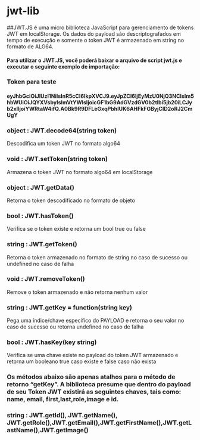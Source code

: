 # jwt-lib
##JWT.JS é uma micro biblioteca JavaScript para gerenciamento de tokens JWT em localStorage. Os dados do payload são descriptografados em tempo de execução e somente o token JWT é armazenado em string no formato de ALG64.

#### Para utilizar o JWT.JS, você poderá baixar o arquivo de script jwt.js e  executar o seguinte exemplo de importação:  <script src=”jwt.js”></script>

### Token para teste
#### eyJhbGciOiJIUzI1NiIsInR5cCI6IkpXVCJ9.eyJpZCI6IjEyMzU0NjQ3NCIsIm5hbWUiOiJQYXVsbyIsImVtYWlsIjoicGF1bG9AdGVzdGV0b2tlbi5jb20iLCJyb2xlIjoiYWRtaW4ifQ.A0Bk9R9DFLeGxqPbhIUK6AHFkFGByjCID2oRJ2CmUgY

### object : JWT.decode64(string token)
Descodifica um token JWT no formato algo64

### void : JWT.setToken(string token)
Armazena o token JWT no formato algo64 em localStorage 

### object : JWT.getData() 
Retorna o token descodificado no formato de objeto

### bool : JWT.hasToken()
Verifica se o token existe e retorna um bool true ou false

### string : JWT.getToken()
Retorna o token armazenado no formato de string no caso de sucesso ou undefined no caso de falha

### void : JWT.removeToken()
Remove o token armazenado e não retorna nenhum valor

### string : JWT.getKey = function(string key)
Pega uma índice/chave especifico do PAYLOAD e retorna o seu valor no caso de sucesso ou retorna undefined no caso de falha

### bool : JWT.hasKey(key string)
Verifica se uma chave existe no payload do token JWT armazenado e retorna um booleano true caso existe e false caso não exista
 

### Os métodos abaixo são apenas atalhos para o método de retorno “getKey”. A biblioteca presume que dentro do payload de seu Token JWT existirá as seguintes chaves, tais como: name, email, first,last,role,image e id. 

### string : JWT.getId(), JWT.getName(), JWT.getRole(),JWT.getEmail(),JWT.getFirstName(),JWT.getLastName(),JWT.getImage()
